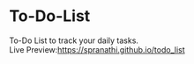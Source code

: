 # To-Do-List
To-Do List to track your daily tasks.<br>
Live Preview:https://spranathi.github.io/todo_list
